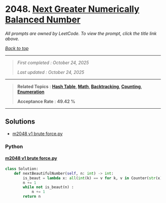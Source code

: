 # 2048. [Next Greater Numerically Balanced Number](<https://leetcode.com/problems/next-greater-numerically-balanced-number>)

*All prompts are owned by LeetCode. To view the prompt, click the title link above.*

*[Back to top](<../README.md>)*

------

> *First completed : October 24, 2025*
>
> *Last updated : October 24, 2025*

------

> **Related Topics** : **[Hash Table](<by_topic/Hash Table.md>), [Math](<by_topic/Math.md>), [Backtracking](<by_topic/Backtracking.md>), [Counting](<by_topic/Counting.md>), [Enumeration](<by_topic/Enumeration.md>)**
>
> **Acceptance Rate** : **49.42 %**

------

## Solutions

- [m2048 v1 brute force.py](<../my-submissions/m2048 v1 brute force.py>)
### Python
#### [m2048 v1 brute force.py](<../my-submissions/m2048 v1 brute force.py>)
```Python
class Solution:
    def nextBeautifulNumber(self, n: int) -> int:
        is_beaut = lambda x: all(int(k) == v for k, v in Counter(str(x)).items())
        n += 1
        while not is_beaut(n) :
            n += 1
        return n

```


